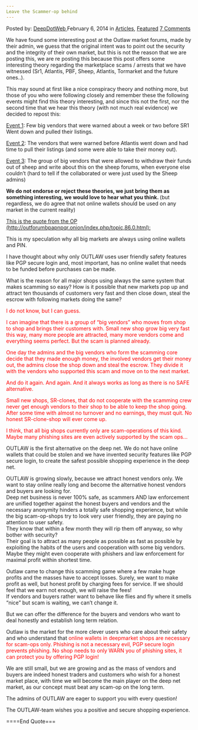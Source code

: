 ```yaml
---
Leave the Scammer-op behind
---
```

<article class="post-listing post-3849 post type-post status-publish format-standard has-post-thumbnail hentry category-deepdot-news tag-leave tag-scammerop">
    <div class="post-inner">
    <p class="post-meta">
    <span>Posted by: <a href="https://www.deepdotweb.com/author/admin/" title="">DeepDotWeb </a></span>
    <span>February 6, 2014</span>
    <span>in <a href="https://www.deepdotweb.com/category/articles/" rel="category tag">Articles</a>, <a href="https://www.deepdotweb.com/category/deepdot-news/" rel="category tag">Featured</a></span>
    <span><a href="https://www.deepdotweb.com/2014/02/06/leave-the-scammer-op-behind/#comments">7 Comments</a></span>
    </p>
    <div class="clear"></div>
    <div class="entry">
    <p>We have found some interesting post at the Outlaw market forums, made by their admin, we guess that the original intent was to point out the security and the integrity of their own market, but this is not the reason that we are posting this, we are re posting this because this post offers some interesting theory regarding the marketplace scams / arrests that we have witnessed (Sr1, Atlantis, PBF, Sheep, Atlantis, Tormarket and the future ones..).</p>
    <p>This may sound at first like a nice conspiracy theory and nothing more, but those of you who were following closely and remember these the following events might find this theory interesting, and since this not the first, nor the second time that we hear this theory (with not much real evidence) we decided to repost this:</p>
    <p><span style="text-decoration: underline;">Event 1</span>: Few big vendors that were warned about a week or two before SR1 Went down and pulled their listings.</p>
    <p><span style="text-decoration: underline;">Event 2</span>: The vendors that were warned before Atlantis went down and had time to pull their listings (and some were able to take their money out).</p>
    <p><span style="text-decoration: underline;">Event 3</span>: The group of big vendors that were allowed to withdraw their funds out of sheep and write about this on the sheep forums, when everyone else couldn&#8217;t (hard to tell if the collaborated or were just used by the Sheep admins)</p>
    <p><strong>We do not endorse or reject these theories, we just bring them as something interesting, we would love to hear what you think. </strong>(but regardless, we do agree that not online wallets should be used on any market in the current reality)</p>
    <p><span style="text-decoration: underline;">This is the quote from the OP (http://outforumbpapnpqr.onion/index.php/topic,86.0.html):</span></p>
    <p>This is my speculation why all big markets are always using online wallets and PIN.</p>
    <p>I have thought about why only OUTLAW uses user friendly safety features like PGP secure login and, most important, has no online wallet that needs to be funded before purchases can be made.</p>
    <p>What is the reason for all major shops using always the same system that makes scamming so easy? How is it possible that new markets pop up and attract ten thousands of customers very fast and then close down, steal the escrow with following markets doing the same?</p>
    <p><span style="color: #ff0000;">I do not know, but I can guess.</span></p>
    <p><span style="color: #ff0000;">I can imagine that there is a group of &#8220;big vendors&#8221; who moves from shop to shop and brings their customers with. Small new shop grow big very fast this way, many more people are attracted, many more vendors come and everything seems perfect. But the scam is planned already.</span></p>
    <p><span style="color: #ff0000;">One day the admins and the big vendors who form the scamming core  decide that they made enough money, the involved vendors get their money out, the admins close the shop down and steal the escrow. They divide it with the vendors who supported this scam and move on to the next market.</span></p>
    <p><span style="color: #ff0000;">And do it again. And again. And it always works as long as there is no SAFE alternative.</span></p>
    <p><span style="color: #ff0000;">Small new shops, SR-clones, that do not cooperate with the scamming crew never get enough vendors to their shop to be able to keep the shop going. After some time with almost no turnover and no earnings, they must quit. No honest SR-clone-shop will ever come up.</span></p>
    <p><span style="color: #ff0000;">I think, that all big shops currently only are scam-operations of this kind. Maybe many phishing sites are even actively supported by the scam ops&#8230;</span></p>
    <p>OUTLAW is the first alternative on the deep net. We do not have online wallets that could be stolen and we have invented security features like PGP secure login, to create the safest possible shopping experience in the deep net.</p>
    <p>OUTLAW is growing slowly, because we attract honest vendors only. We want to stay online really long and become the alternative honest vendors and buyers are looking for.<br />
    Deep net business is never 100% safe, as scammers AND law enforcement are unified together against the honest buyers and vendors and the necessary anonymity hinders a totally safe shopping experience, but while the big scam-op-shops try to look very user friendly, they are paying no attention to user safety.<br />
    They know that within a few month they will rip them off anyway, so why bother with security?<br />
    Their goal is to attract as many people as possible as fast as possible by exploiting the habits of the users and cooperation with some big vendors. Maybe they might even cooperate with phishers and law enforcement for maximal profit within shortest time.</p>
    <p>Outlaw came to change this scamming game where a few make huge profits and the masses have to accept losses. Surely, we want to make profit as well, but honest profit by charging fees for service. If we should feel that we earn not enough, we will raise the fees!<br />
    If vendors and buyers rather want to behave like flies and fly where it smells &#8220;nice&#8221; but scam is waiting, we can&#8217;t change it.</p>
    <p>But we can offer the difference for the buyers and vendors who want to deal honestly and establish long term relation.</p>
    <p>Outlaw is the market for the more clever users who care about their safety and who understand that <span style="color: #ff0000;">online wallets in deepmarket shops are necessary for scam-ops only. Phishing is not a necessary evil, PGP secure login prevents phishing. No shop needs to only WARN you of phishing sites, it can protect you by offering PGP login!</span></p>
    <p>We are still small, but we are growing and as the mass of vendors and buyers are indeed honest traders and customers who wish for a honest market place, with time we will become the main player on the deep net market, as our concept must beat any scam-op on the long term.</p>
    <p>The admins of OUTLAW are eager to support you with every question!</p>
    <p>The OUTLAW-team wishes you a positive and secure shopping experience.</p>
    <p>====End Quote===</p>
    </div>
    <span style="display:none"><a href="https://www.deepdotweb.com/tag/leave/" rel="tag">leave</a> <a href="https://www.deepdotweb.com/tag/scammerop/" rel="tag">scammerop</a></span> <span style="display:none" class="updated">2014-02-06</span>
    <div style="display:none" class="vcard author" itemprop="author" itemscope itemtype="http://schema.org/Person"><strong class="fn" itemprop="name"><a href="https://www.deepdotweb.com/author/admin/" title="Posts by DeepDotWeb" rel="author">DeepDotWeb</a></strong></div>
    </div>
</article>

